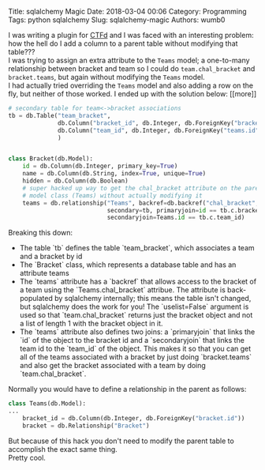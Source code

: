 Title: sqlalchemy Magic
Date: 2018-03-04 00:06
Category: Programming
Tags: python sqlalchemy
Slug: sqlalchemy-magic
Authors: wumb0

I was writing a plugin for [CTFd](https://github.com/CTFd/CTFd) and I was faced with an interesting problem: how the hell do I add a column to a parent table without modifying that table???  
I was trying to assign an extra attribute to the `Teams` model; a one-to-many relationship between bracket and team so I could do `team.chal_bracket` and `bracket.teams`, but again without modifying the `Teams` model.  
I had actually tried overriding the `Teams` model and also adding a row on the fly, but neither of those worked. I ended up with the solution below:
[[more]]
```python
# secondary table for team<->bracket associations
tb = db.Table("team_bracket",
              db.Column("bracket_id", db.Integer, db.ForeignKey("bracket.id")),
              db.Column("team_id", db.Integer, db.ForeignKey("teams.id"))
              )


class Bracket(db.Model):
    id = db.Column(db.Integer, primary_key=True)
    name = db.Column(db.String, index=True, unique=True)
    hidden = db.Column(db.Boolean)
    # super hacked up way to get the chal_bracket attribute on the parent
    # model class (Teams) without actually modifying it
    teams = db.relationship("Teams", backref=db.backref("chal_bracket", uselist=False),
                            secondary=tb, primaryjoin=id == tb.c.bracket_id,
                            secondaryjoin=Teams.id == tb.c.team_id)
```
Breaking this down:  
<ul>
<li>The table `tb` defines the table `team_bracket`, which associates a team and a bracket by id</li>
<li>The `Bracket` class, which represents a database table and has an attribute teams</li>
<li>The `teams` attribute has a `backref` that allows access to the bracket of a team using the `Teams.chal_bracket` attribue. The attribute is back-populated by sqlalchemy internally; this means the table isn't changed, but sqlalchemy does the work for you! The `uselist=False` argument is used so that `team.chal_bracket` returns just the bracket object and not a list of length 1 with the bracket object in it.</li>
<li>The `teams` attribute also defines two joins: a `primaryjoin` that links the `id` of the object to the bracket id and a `secondaryjoin` that links the team id to the `team_id` of the object. This makes it so that you can get all of the teams associated with a bracket by just doing `bracket.teams` and also get the bracket associated with a team by doing `team.chal_bracket`.</li>
</ul>

Normally you would have to define a relationship in the parent as follows:
```python
class Teams(db.Model):
...
    bracket_id = db.Column(db.Integer, db.ForeignKey("bracket.id"))
    bracket = db.Relationship("Bracket")
```
But because of this hack you don't need to modify the parent table to accomplish the exact same thing.  
Pretty cool.  
